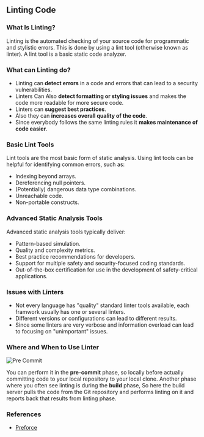 ## Linting Code

### What Is Linting?
Linting is the automated checking of your source code for programmatic and stylistic errors. This is done by using a lint tool (otherwise known as linter). A lint tool is a basic static code analyzer.

### What can Linting do?
- Linting can **detect errors** in a code and errors that can lead to a security vulnerabilities.
- Linters Can Also **detect formatting or styling issues** and makes the code more readable for more secure code.
- Linters can **suggest best practices**.
- Also they can **increases overall quality of the code**.
- Since everybody follows the same linting rules it **makes maintenance of code easier**.


### Basic Lint Tools
Lint tools are the most basic form of static analysis. Using lint tools can be helpful for identifying common errors, such as:
- Indexing beyond arrays.
- Dereferencing null pointers.
- (Potentially) dangerous data type combinations.
- Unreachable code.
- Non-portable constructs.

### Advanced Static Analysis Tools
Advanced static analysis tools typically deliver:
- Pattern-based simulation.
- Quality and complexity metrics.
- Best practice recommendations for developers.
- Support for multiple safety and security-focused coding standards.
- Out-of-the-box certification for use in the development of safety-critical applications.

### Issues with Linters
+ Not every language has "quality" standard linter tools available, each framwork usually has one or several linters.
+ Different versions or configurations can lead to different results.
+ Since some linters are very verbose and information overload can lead to focusing on "unimportant" issues.

### Where and When to Use Linter
![Pre Commit](/current-version/assets/images/pre-commit.png)

You can perform it in the **pre-commit** phase, so locally before actually committing code to your local repository to your local clone. Another phase where you often see linting is during the **build** phase, So here the build server pulls the code from the Git repository and performs linting on it and reports back that results from linting phase.


### References

+ [Preforce](https://www.perforce.com/blog/qac/what-lint-code-and-why-linting-important)
